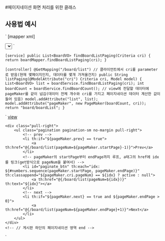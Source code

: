#페이지네이션 화면 처리를 위한 클래스
## 사용법 예시
`
[mapper xml]
<!-- parameter로 Criteria를 받아서 데이터 limit에 활용 --> 
<select id="findBoardListPaging" parameterType="paging.study.domain.Criteria" resultMap="boardMap">
        SELECT * FROM t_board
        ORDER BY reg_date DESC
        limit #{pageNum}, #{amount}
    </select>
`

`
[service]
public List<BoardVO> findBoardListPaging(Criteria cri) {
        return boardMapper.findBoardListPaging(cri);
    }
`

`
[controller]
@GetMapping("/board/list")
    // 클라이언트에서 cri를 parameter로 받음(현재 몇페이지인지, 데이터를 몇개 가져올건지)
    public String listPaging(@ModelAttribute("cri") Criteria cri, Model model) {
        List<BoardVO> list = boardService.findBoardListPaging(cri);
        int boardCount = boardService.findBoardCount();
        // view에 전달할 데이터에 pageMaker를 같이 넘김(데이터 전체 개수와 cri를 가지고 페이지네이션 데이터 계산한 값이 들어 있음)
        model.addAttribute("list", list);
        model.addAttribute("pageMaker", new PageMaker(boardCount, cri));
        return "board/boardList";
    }
`

`
[view](thymeleaf)
<!-- 게시판 하단 페이지네이션 영역 start -->
    <div class="pull-right">
        <ul class="pagination pagination-sm no-margin pull-right">  
            <!-- prev --> 
            <li th:if="${pageMaker.prev} == true">
                <a th:href="@{/board/list(pageNum=${pageMaker.startPage}-1)}">Prev</a>
            </li>
            <!-- pageMaker의 startPage부터 endPage까지 루프, a태그의 href에 idx를 링크(get방식으로 pageNum을 붙여서) --> 
            <li id="paginate_btn" th:each="idx: ${#numbers.sequence(pageMaker.startPage, pageMaker.endPage)}" th:classappend="${pageMaker.cri.pageNum} == ${idx} ? active : null">
                <a th:href="@{/board/list(pageNum=${idx})}" th:text="${idx}"></a>
            </li>
            <!-- next --> 
            <li th:if="${pageMaker.next} == true and ${pageMaker.endPage > 0}">
                <a th:href="@{/board/list(pageNum=${pageMaker.endPage}+1)}">Next</a>
            </li>
        </ul>
    </div>
    <!-- // 게시판 하단의 페이지네이션 영역 end -->
`
